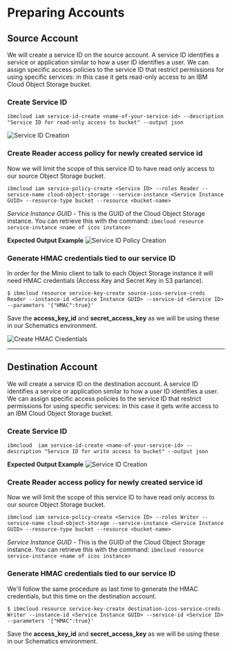 # Preparing Accounts

## Source Account 
We will create a service ID on the source account. A service ID identifies a service or application similar to how a user ID identifies a user. We can assign specific access policies to the service ID that restrict permissions for using specific services: in this case it gets read-only access to an IBM Cloud Object Storage bucket. 

### Create Service ID
```shell
ibmcloud iam service-id-create <name-of-your-service-id> --description "Service ID for read-only access to bucket" --output json
```

![Service ID Creation](https://dsc.cloud/quickshare/source-service-id.png)

### Create Reader access policy for newly created service id
Now we will limit the scope of this service ID to have read only access to our source Object Storage bucket. 

```shell 
ibmcloud iam service-policy-create <Service ID> --roles Reader --service-name cloud-object-storage --service-instance <Service Instance GUID> --resource-type bucket --resource <bucket-name>
```

*Service Instance GUID*  - This is the GUID of the Cloud Object Storage instance. You can retrieve this with the command: `ibmcloud resource service-instance <name of icos instance>`

**Expected Output Example**
![Service ID Policy Creation](https://dsc.cloud/quickshare/create-source-service-policy.png)

### Generate HMAC credentials tied to our service ID 
In order for the Minio client to talk to each Object Storage instance it will need HMAC credentials (Access Key and Secret Key in S3 parlance). 

```shell
$ ibmcloud resource service-key-create source-icos-service-creds Reader --instance-id <Service Instance GUID> --service-id <Service ID> --parameters '{"HMAC":true}'
```
Save the **access_key_id** and **secret_access_key** as we will be using these in our Schematics environment. 

![Create HMAC Credentials](https://dsc.cloud/quickshare/source-hmac-credentials.png)

---------------------------------------------------------------

## Destination Account
We will create a service ID on the destination account. A service ID identifies a service or application similar to how a user ID identifies a user. We can assign specific access policies to the service ID that restrict permissions for using specific services: in this case it gets write access to an IBM Cloud Object Storage bucket.  

### Create Service ID
```shell
ibmcloud  iam service-id-create <name-of-your-service-id> --description "Service ID for write access to bucket" --output json
```

**Expected Output Example**
![Service ID Creation](https://dsc.cloud/quickshare/destination-service-id.png)

### Create Reader access policy for newly created service id
Now we will limit the scope of this service ID to have read only access to our source Object Storage bucket. 

```shell 
ibmcloud iam service-policy-create <Service ID> --roles Writer --service-name cloud-object-storage --service-instance <Service Instance GUID> --resource-type bucket --resource <bucket-name>
```

*Service Instance GUID*  - This is the GUID of the Cloud Object Storage instance. You can retrieve this with the command: `ibmcloud resource service-instance <name of icos instance>`

### Generate HMAC credentials tied to our service ID 
We'll follow the same procedure as last time to generate the HMAC credentials, but this time on the destination account.

```shell
$ ibmcloud resource service-key-create destination-icos-service-creds Writer --instance-id <Service Instance GUID> --service-id <Service ID> --parameters '{"HMAC":true}'
```
Save the **access_key_id** and **secret_access_key** as we will be using these in our Schematics environment. 
